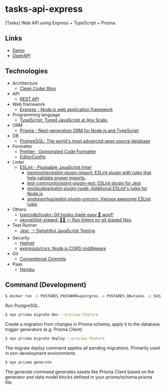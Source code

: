 # tasks-api-express

[Tasks] Web API using Express + TypeScript + Prisma.

## Links

- [Demo](https://tasks-api-express.herokuapp.com/api/v1/tasks)
- [OpenAPI](https://tasks-api-doc.netlify.app/)

## Technologies

- Architecture
  - [Clean Coder Blog](https://blog.cleancoder.com/uncle-bob/2012/08/13/the-clean-architecture.html)
- API
  - [REST API](https://www.redhat.com/en/topics/api/what-is-a-rest-api)
- Web framework
  - [Express - Node.js web application framework](https://expressjs.com/)
- Programming language
  - [TypeScript: Typed JavaScript at Any Scale.](https://www.typescriptlang.org/)
- ORM
  - [Prisma - Next-generation ORM for Node.js and TypeScript](https://www.prisma.io/)
- DB
  - [PostgreSQL: The world's most advanced open source database](https://www.postgresql.org/)
- Formatter
  - [Prettier · Opinionated Code Formatter](https://prettier.io/)
  - [EditorConfig](https://editorconfig.org/)
- Linter
  - [ESLint - Pluggable JavaScript linter](https://eslint.org/)
    - [benmosher/eslint-plugin-import: ESLint plugin with rules that help validate proper imports.](https://github.com/benmosher/eslint-plugin-import)
    - [jest-community/eslint-plugin-jest: ESLint plugin for Jest](https://github.com/jest-community/eslint-plugin-jest)
    - [mysticatea/eslint-plugin-node: Additional ESLint's rules for Node.js](https://github.com/mysticatea/eslint-plugin-node#readme)
    - [sindresorhus/eslint-plugin-unicorn: Various awesome ESLint rules](https://github.com/sindresorhus/eslint-plugin-unicorn)
- Others
  - [typicode/husky: Git hooks made easy 🐶 woof!](https://github.com/typicode/husky)
  - [okonet/lint-staged: 🚫💩 — Run linters on git staged files](https://github.com/okonet/lint-staged)
- Test Runner
  - [Jest · 🃏 Delightful JavaScript Testing](https://jestjs.io/)
- Security
  - [Helmet](https://helmetjs.github.io/)
  - [expressjs/cors: Node.js CORS middleware](https://github.com/expressjs/cors#readme)
- Git
  - [Conventional Commits](https://www.conventionalcommits.org/ja/v1.0.0/)
- Paas
  - [Heroku](https://jp.heroku.com/)

## Command (Development)

```bash
$ docker run -e POSTGRES_PASSWORD=postgres -e POSTGRES_DB=tasks -p 5432:5432 postgres:12
```

Run PostgreSQL.

```bash
$ npx prisma migrate dev --preview-feature
```

Create a migration from changes in Prisma schema, apply it to the database trigger generators (e.g. Prisma Client)

```bash
$ npx prisma migrate deploy --preview-feature
```

The migrate deploy command applies all pending migrations. Primarily used in non-development environments.

```bash
$ npx prisma generate
```

The generate command generates assets like Prisma Client based on the generator and data model blocks defined in your prisma/schema.prisma file.
